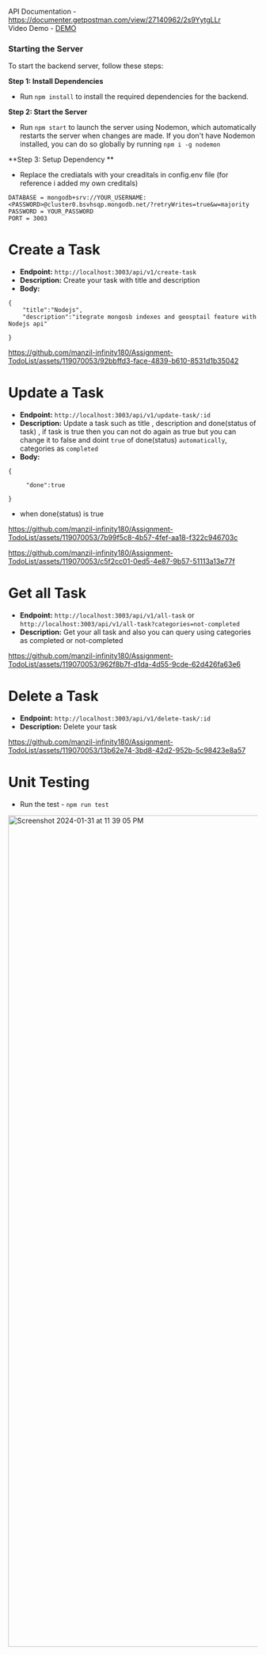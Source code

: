 API Documentation - https://documenter.getpostman.com/view/27140962/2s9YytgLLr
<br>
Video Demo - [DEMO](https://mmmutgkp-my.sharepoint.com/:f:/g/personal/2022021245_mmmut_ac_in/Etot_SWYYyZFmQdPeFutaJYBOyCSQg_zk0lVpL7ETWFgDA?e=lROuXQ)

### Starting the Server
To start the backend server, follow these steps:

**Step 1: Install Dependencies**
- Run `npm install` to install the required dependencies for the backend.

**Step 2: Start the Server**
- Run `npm start` to launch the server using Nodemon, which automatically restarts the server when changes are made. If you don't have Nodemon installed, you can do so globally by running `npm i -g nodemon`

**Step 3: Setup Dependency **
- Replace the crediatals with your creaditals in config.env file (for reference i added my own creditals)
  
```
DATABASE = mongodb+srv://YOUR_USERNAME:<PASSWORD>@cluster0.bsvhsqp.mongodb.net/?retryWrites=true&w=majority
PASSWORD = YOUR_PASSWORD
PORT = 3003
```

# Create a Task
- **Endpoint:** `http://localhost:3003/api/v1/create-task`
- **Description:** Create your task with title and description
- **Body:**
  
```
{
    "title":"Nodejs",
    "description":"itegrate mongosb indexes and geosptail feature with Nodejs api"
    
}
```
https://github.com/manzil-infinity180/Assignment-TodoList/assets/119070053/92bbffd3-face-4839-b610-8531d1b35042

# Update a Task 
- **Endpoint:** `http://localhost:3003/api/v1/update-task/:id`
- **Description:** Update a task such as title , description and done(status of task) , if task is true then you can not do again as true but you can change it to false
  and doint `true` of done(status) `automatically`, categories as `completed`
- **Body:**

```
{
    
     "done":true
    
}
```


- when done(status) is true
  
https://github.com/manzil-infinity180/Assignment-TodoList/assets/119070053/7b99f5c8-4b57-4fef-aa18-f322c946703c


https://github.com/manzil-infinity180/Assignment-TodoList/assets/119070053/c5f2cc01-0ed5-4e87-9b57-51113a13e77f






# Get all Task 
- **Endpoint:** `http://localhost:3003/api/v1/all-task` or `http://localhost:3003/api/v1/all-task?categories=not-completed`
- **Description:**  Get your all task and also you can query using categories as completed or not-completed
  

https://github.com/manzil-infinity180/Assignment-TodoList/assets/119070053/962f8b7f-d1da-4d55-9cde-62d426fa63e6



# Delete a Task 
- **Endpoint:** `http://localhost:3003/api/v1/delete-task/:id`
- **Description:**  Delete your task



https://github.com/manzil-infinity180/Assignment-TodoList/assets/119070053/13b62e74-3bd8-42d2-952b-5c98423e8a57


# Unit Testing 
- Run the test - `npm run test`
<img width="1680" alt="Screenshot 2024-01-31 at 11 39 05 PM" src="https://github.com/manzil-infinity180/Assignment-TodoList/assets/119070053/504e57a5-c1cc-439e-96b0-a7a2407d499c">

  
  






